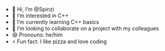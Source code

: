 - 👋 Hi, I’m @Spinzi
- 👀 I’m interested in C++
- 🌱 I’m currently learning C++ basics
- 💞️ I’m looking to collaborate on a project with my colleagues
- 😄 Pronouns: he/him
- ⚡ Fun fact: I like pizza and love coding

<!---
Spinzi/Spinzi is a ✨ special ✨ repository because its `README.md` (this file) appears on your GitHub profile.
You can click the Preview link to take a look at your changes.
--->
